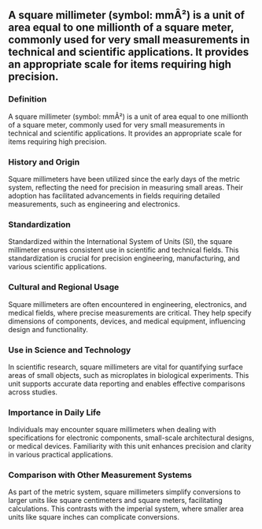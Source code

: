 ## A square millimeter (symbol: mmÂ²) is a unit of area equal to one millionth of a square meter, commonly used for very small measurements in technical and scientific applications. It provides an appropriate scale for items requiring high precision.

### Definition
A square millimeter (symbol: mmÂ²) is a unit of area equal to one millionth of a square meter, commonly used for very small measurements in technical and scientific applications. It provides an appropriate scale for items requiring high precision.

### History and Origin
Square millimeters have been utilized since the early days of the metric system, reflecting the need for precision in measuring small areas. Their adoption has facilitated advancements in fields requiring detailed measurements, such as engineering and electronics.

### Standardization
Standardized within the International System of Units (SI), the square millimeter ensures consistent use in scientific and technical fields. This standardization is crucial for precision engineering, manufacturing, and various scientific applications.

### Cultural and Regional Usage
Square millimeters are often encountered in engineering, electronics, and medical fields, where precise measurements are critical. They help specify dimensions of components, devices, and medical equipment, influencing design and functionality.

### Use in Science and Technology
In scientific research, square millimeters are vital for quantifying surface areas of small objects, such as microplates in biological experiments. This unit supports accurate data reporting and enables effective comparisons across studies.

### Importance in Daily Life
Individuals may encounter square millimeters when dealing with specifications for electronic components, small-scale architectural designs, or medical devices. Familiarity with this unit enhances precision and clarity in various practical applications.

### Comparison with Other Measurement Systems
As part of the metric system, square millimeters simplify conversions to larger units like square centimeters and square meters, facilitating calculations. This contrasts with the imperial system, where smaller area units like square inches can complicate conversions.

